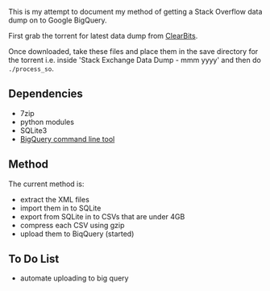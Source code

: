 This is my attempt to document my method of getting a Stack Overflow data dump
on to Google BigQuery.

First grab the torrent for latest data dump from
[ClearBits](http://www.clearbits.net/creators/146-stack-exchange-data-dump).

Once downloaded, take these files and place them in the save directory for the
torrent i.e. inside 'Stack Exchange Data Dump - mmm yyyy' and then do
`./process_so`.

## Dependencies

- 7zip
- python modules
- SQLite3
- [BigQuery command line tool](https://developers.google.com/bigquery/docs/cli_tool)


## Method

The current method is:
- extract the XML files
- import them in to SQLite
- export from SQLite in to CSVs that are under 4GB
- compress each CSV using gzip
- upload them to BiqQuery (started)


## To Do List

- automate uploading to big query

